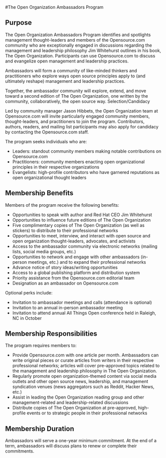 #The Open Organization Ambassadors Program

## Purpose

The Open Organization Ambassadors Program identifies and spotlights management thought-leaders and members of the Opensource.com community who are exceptionally engaged in discussions regarding the management and leadership philosophy Jim Whitehurst outlines in his book, The Open Organization. Participants can use Opensource.com to discuss and evangelize open management and leadership practices.

Ambassadors will form a community of like-minded thinkers and practitioners who explore ways open source principles apply to (and ultimately reshape) management and leadership practices.

Together, the ambassador community will explore, extend, and move toward a second edition of The Open Organization, one written by the community, collaboratively, the open source way.
Selection/Candidacy

Led by community manager Jason Hibbets, the Open Organization team at Opensource.com will invite particularly engaged community members, thought-leaders, and practitioners to join the program. Contributors, authors, readers, and mailing list participants may also apply for candidacy by contacting the Opensource.com staff.

The program seeks individuals who are:

* Leaders: standout community members making notable contributions on Opensource.com
* Practitioners: community members enacting open organizational principles in their respective organizations
* Evangelists: high-profile contributors who have garnered reputations as open organizational thought leaders

## Membership Benefits

Members of the program receive the following benefits:

* Opportunities to speak with author and Red Hat CEO Jim Whitehurst
* Opportunities to influence future editions of The Open Organization
* Five complimentary copies of The Open Organization (as well as stickers) to distribute to their professional networks
* Opportunities to meet, interview, and interact with open source and open organization thought-leaders, advocates, and activists
* Access to the ambassador community via electronic networks (mailing lists, social media groups, etc.)
* Opportunities to network and engage with other ambassadors (in-person meetings, etc.) and to expand their professional networks
* Advance notice of story ideas/writing opportunities
* Access to a global publishing platform and distribution system
* Priority assistance from the Opensource.com editorial team
* Designation as an ambassador on Opensource.com

Optional perks include:

* Invitation to ambassador meetings and calls (attendance is optional)
* Invitation to an annual in-person ambassador meeting
* Invitation to attend annual All Things Open conference held in Raleigh, NC in October

## Membership Responsibilities

The program requires members to:

* Provide Opensource.com with one article per month. Ambassadors can write original pieces or curate articles from writers in their respective professional networks; articles will cover pre-approved topics related to the management and leadership philosophy in The Open Organization.
* Regularly promote open organization-themed content via social media outlets and other open source news, leadership, and management syndication venues (news aggregators such as Reddit, Hacker News, etc.)
* Assist in leading the Open Organization reading group and other management-related and leadership-related discussions
* Distribute copies of The Open Organization at pre-approved, high-profile events or to strategic people in their professional networks

## Membership Duration

Ambassadors will serve a one-year minimum commitment. At the end of a term, ambassadors will discuss plans to renew or complete their commitments.
